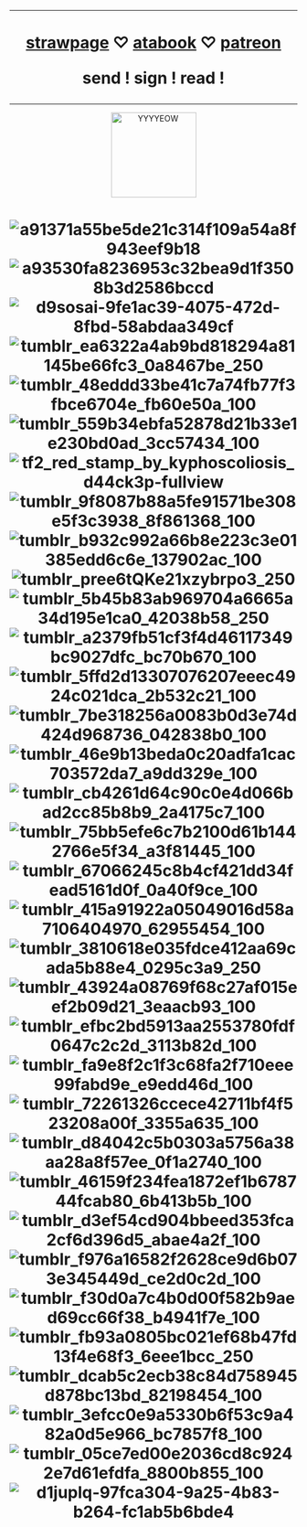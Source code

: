 
***
<h1 align="center">   
  
 [strawpage](https://danvs.straw.page/) ♡ [atabook](https://confetkitti.atabook.org/) ♡ [patreon](https://www.patreon.com/vampenguin/about)
 
send ! sign ! read !
</h1>

***
<p align="center">
<img width="149" alt="YYYYEOW" src="https://github.com/vampenguin/vampenguin/assets/102457014/a986255f-b2c0-4f2f-b826-1ec3c3ce4f06">
  
</p>
<h1 align="center">   
  
![a91371a55be5de21c314f109a54a8f943eef9b18](https://github.com/user-attachments/assets/f0b77b0b-5c71-4b3a-b4e8-e8b4dd84fd72) 
![a93530fa8236953c32bea9d1f3508b3d2586bccd](https://github.com/user-attachments/assets/0c511c19-b6c7-4468-babe-c96a4bf79193)
![d9sosai-9fe1ac39-4075-472d-8fbd-58abdaa349cf](https://github.com/user-attachments/assets/53ce7ab5-2f25-48ac-a128-c6b836b9e2b2)![tumblr_ea6322a4ab9bd818294a81145be66fc3_0a8467be_250](https://github.com/user-attachments/assets/06be52fb-b45d-4396-8592-08459933aae7)![tumblr_48eddd33be41c7a74fb77f3fbce6704e_fb60e50a_100](https://github.com/user-attachments/assets/af49ac43-cbd0-46ed-855f-8f2000d0d016)![tumblr_559b34ebfa52878d21b33e1e230bd0ad_3cc57434_100](https://github.com/user-attachments/assets/e7845172-4cd2-4f61-b426-cd8244fa63f2)![tf2_red_stamp_by_kyphoscoliosis_d44ck3p-fullview](https://github.com/user-attachments/assets/72e94516-ac42-4474-9726-bb4697afb739)![tumblr_9f8087b88a5fe91571be308e5f3c3938_8f861368_100](https://github.com/user-attachments/assets/afadaec8-cc24-4dad-9a6b-3b78c04b6908)![tumblr_b932c992a66b8e223c3e01385edd6c6e_137902ac_100](https://github.com/user-attachments/assets/bdd17ac5-5e84-463e-a066-ce6edd9859e4)![tumblr_pree6tQKe21xzybrpo3_250](https://github.com/user-attachments/assets/1dd0ddac-51d0-44ae-af2a-82d4ab22e886)![tumblr_5b45b83ab969704a6665a34d195e1ca0_42038b58_250](https://github.com/user-attachments/assets/c068e9ff-e8bd-41b9-9c62-22b6a18b152d)![tumblr_a2379fb51cf3f4d46117349bc9027dfc_bc70b670_100](https://github.com/user-attachments/assets/f1d0562c-b97c-418a-930d-6a94c61f116b)
![tumblr_5ffd2d13307076207eeec4924c021dca_2b532c21_100](https://github.com/user-attachments/assets/ca8ccfc0-de21-4933-99de-81ac2855e860)![tumblr_7be318256a0083b0d3e74d424d968736_042838b0_100](https://github.com/user-attachments/assets/1ca2f61b-0b1b-4c18-8cbf-0e70dc4e1e9a)![tumblr_46e9b13beda0c20adfa1cac703572da7_a9dd329e_100](https://github.com/user-attachments/assets/14cba426-5f1f-4350-9495-c98f1c516150)![tumblr_cb4261d64c90c0e4d066bad2cc85b8b9_2a4175c7_100](https://github.com/user-attachments/assets/02399677-8ddd-411f-b273-2459d27a6533)![tumblr_75bb5efe6c7b2100d61b1442766e5f34_a3f81445_100](https://github.com/user-attachments/assets/bc50aa61-e129-425b-be39-59a8f552baae)![tumblr_67066245c8b4cf421dd34fead5161d0f_0a40f9ce_100](https://github.com/user-attachments/assets/1cb82c1d-a212-4353-a481-289b6c16da2c)![tumblr_415a91922a05049016d58a7106404970_62955454_100](https://github.com/user-attachments/assets/6205a0bc-913d-47ce-871c-583645b1c580)
![tumblr_3810618e035fdce412aa69cada5b88e4_0295c3a9_250](https://github.com/user-attachments/assets/520e4599-9b8b-4ea7-a7ff-7ae389b12832)![tumblr_43924a08769f68c27af015eef2b09d21_3eaacb93_100](https://github.com/user-attachments/assets/19c0529c-15e5-4fdd-a5c9-d6f6e155d823)![tumblr_efbc2bd5913aa2553780fdf0647c2c2d_3113b82d_100](https://github.com/user-attachments/assets/50545d32-7d4f-48e8-bb10-53b12731fc1a)![tumblr_fa9e8f2c1f3c68fa2f710eee99fabd9e_e9edd46d_100](https://github.com/user-attachments/assets/8c23c734-1338-4b36-804c-9004d1b3204b)![tumblr_72261326ccece42711bf4f523208a00f_3355a635_100](https://github.com/user-attachments/assets/8a73a7e6-8072-49d4-b374-0d3509a116de)![tumblr_d84042c5b0303a5756a38aa28a8f57ee_0f1a2740_100](https://github.com/user-attachments/assets/9e90021f-d3b1-4885-8007-a2a910d55afd) ![tumblr_46159f234fea1872ef1b678744fcab80_6b413b5b_100](https://github.com/user-attachments/assets/b3d4ab82-34be-4d8d-b061-b9f8e1d478b0)![tumblr_d3ef54cd904bbeed353fca2cf6d396d5_abae4a2f_100](https://github.com/user-attachments/assets/df43bf9f-c64b-4405-905d-bc4dc07e3944)![tumblr_f976a16582f2628ce9d6b073e345449d_ce2d0c2d_100](https://github.com/user-attachments/assets/0aff3e70-f353-40d9-ad0f-66f6baae9b78)![tumblr_f30d0a7c4b0d00f582b9aed69cc66f38_b4941f7e_100](https://github.com/user-attachments/assets/fb3e9717-ce54-4dbb-ac78-fed1cea14a9e) ![tumblr_fb93a0805bc021ef68b47fd13f4e68f3_6eee1bcc_250](https://github.com/user-attachments/assets/da30b708-2f18-420c-a64c-53d137d30e87)![tumblr_dcab5c2ecb38c84d758945d878bc13bd_82198454_100](https://github.com/user-attachments/assets/b196d015-8b5d-46a0-a207-f1a9464afb52)![tumblr_3efcc0e9a5330b6f53c9a482a0d5e966_bc7857f8_100](https://github.com/user-attachments/assets/3d1b4880-8b9b-47ce-aebf-e565159c318a)![tumblr_05ce7ed00e2036cd8c9242e7d61efdfa_8800b855_100](https://github.com/user-attachments/assets/c280aa98-178d-4eba-8d63-a5e14f252ff9)![d1juplq-97fca304-9a25-4b83-b264-fc1ab5b6bde4](https://github.com/user-attachments/assets/bd2d335c-f03f-4c82-8948-ffc8167da3c8)

</h1>

<!--
**vampenguin/vampenguin** is a ✨ _special_ ✨ repository because its `README.md` (this file) appears on your GitHub profile.

Here are some ideas to get you started:

- 🔭 I’m currently working on ...
- 🌱 I’m currently learning ...
- 👯 I’m looking to collaborate on ...
- 🤔 I’m looking for help with ...
- 💬 Ask me about ...
- 📫 How to reach me: ...
- 😄 Pronouns: ...
- ⚡ Fun fact: ...
-->
